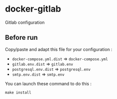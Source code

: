 # docker-gitlab
Gitlab configuration

## Before run
Copy/paste and adapt this file for your configuration :
* `docker-compose.yml.dist` => `docker-compose.yml`
* `gitlab.env.dist` => `gitlab.env`
* `postgresql.env.dist` => `postgresql.env`
* `smtp.env.dist` => `smtp.env`

You can launch these command to do this :
```
make install
```
